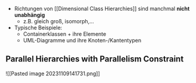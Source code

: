 - Richtungen von [[Dimensional Class Hierarchies]] sind manchmal **nicht unabhängig**
	- z.B. gleich groß, isomorph,...
- Typische Beispiele:
	- Containerklassen + ihre Elemente
	- UML-Diagramme und ihre Knoten-/Kantentypen

## Parallel Hierarchies with Parallelism Constraint
![[Pasted image 20231109141731.png]]
